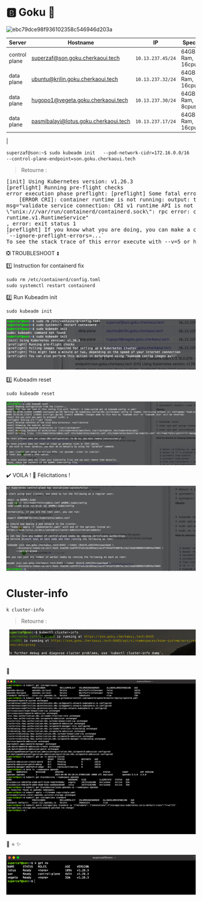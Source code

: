 # :b: Goku :kimono:     
![ebc79dce98f936102358c546946d203a](https://user-images.githubusercontent.com/94937145/228716172-59192808-aa7c-4250-98c6-f2c7c0a91dd3.jpg)
 
| Server           | Hostname                             |  IP               | Specs                 |
|------------------|--------------------------------------|-------------------|-----------------------|
| control plane    |superzaf@son.goku.cherkaoui.tech        | `10.13.237.45/24` | 64GB Ram,      16cpus |
| data plane       |ubuntu@krilin.goku.cherkaoui.tech     | `10.13.237.32/24` | 64GB Ram,      16cpus |
| data plane       |hugopo1@vegeta.goku.cherkaoui.tech     | `10.13.237.30/24` | 64GB Ram,       8cpus |
| data plane       |pasmibalayi@lotus.goku.cherkaoui.tech      | `10.13.237.17/24` | 64GB Ram,      16cpus 
|



```
superzaf@son:~$ sudo kubeadm init   --pod-network-cidr=172.16.0.0/16   
--control-plane-endpoint=son.goku.cherkaoui.tech
```
> Retourne :
<pre>
[init] Using Kubernetes version: v1.26.3
[preflight] Running pre-flight checks
error execution phase preflight: [preflight] Some fatal errors occurred:
	[ERROR CRI]: container runtime is not running: output: time="2023-04-04T21:34:30Z" level=fatal 
msg="validate service connection: CRI v1 runtime API is not implemented for endpoint 
\"unix:///var/run/containerd/containerd.sock\": rpc error: code = Unimplemented desc = unknown service 
runtime.v1.RuntimeService"
, error: exit status 1
[preflight] If you know what you are doing, you can make a check non-fatal with 
`--ignore-preflight-errors=...`
To see the stack trace of this error execute with --v=5 or higher
</pre>

❎ TROUBLESHOOT ⏫

1️⃣  Instruction for containerd fix 

```
sudo rm /etc/containerd/config.toml
sudo systemctl restart containerd
```

2️⃣ Run Kubeadm init

```
sudo kubeadm init
```
<img 
src='https://github.com/CollegeBoreal/INF1100-201-23H-02/blob/main/5.Metal/B.Goku/images/config.toml-fix.png'>

3️⃣ Kubeadm reset 

```
sudo kubeadm reset 
```
<img 
src='https://github.com/CollegeBoreal/INF1100-201-23H-02/blob/main/5.Metal/B.Goku/images/Kubeadm-reset.png'>

✔️ VOILA ! :tada: Félicitations !

<img src='https://github.com/CollegeBoreal/INF1100-201-23H-02/blob/main/5.Metal/B.Goku/images/VOILA!.png'>



 
 # Cluster-info
 ```
 k cluster-info
 ```
 > Retourne :
 <pre>
 <img 
src='https://github.com/CollegeBoreal/INF1100-201-23H-02/blob/main/5.Metal/B.Goku/images/k_cluster_info.png'>
 </pre>


:goat:

<img 
src='https://github.com/CollegeBoreal/INF1100-201-23H-02/blob/main/5.Metal/B.Goku/images/quitefar.png'>

:goat: :star: :sparkles:

<img 
src='https://github.com/CollegeBoreal/INF1100-201-23H-02/blob/main/5.Metal/B.Goku/images/Joinveglot.png'>
